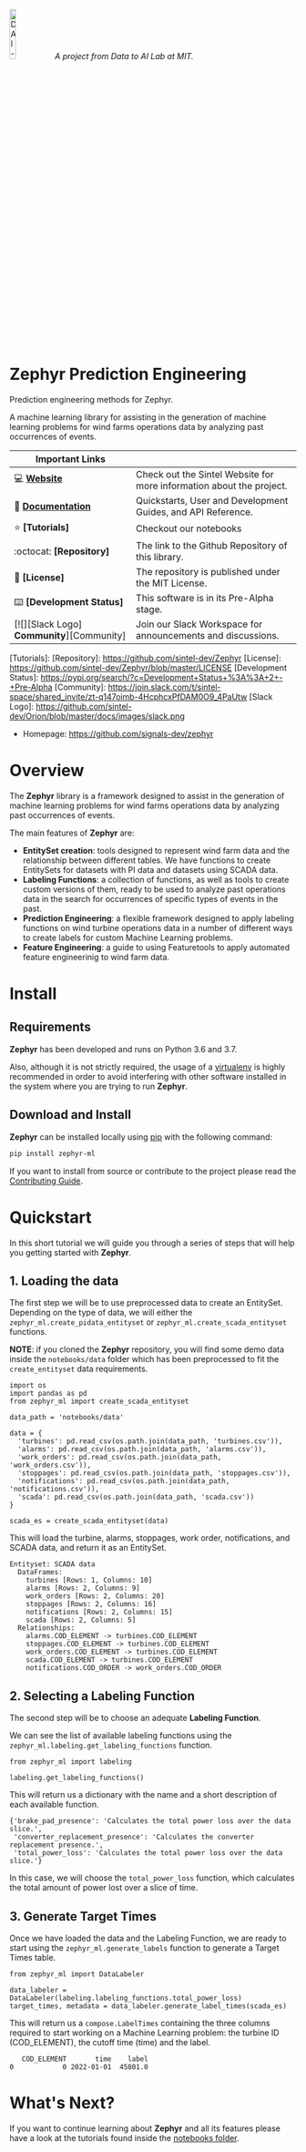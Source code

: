 <p align="left">
<img width=15% src="https://dai.lids.mit.edu/wp-content/uploads/2018/06/Logo_DAI_highres.png" alt="DAI-Lab" />
<i>A project from Data to AI Lab at MIT.</i>
</p>

<!-- Uncomment these lines after releasing the package to PyPI for version and downloads badges -->
<!--[![PyPI Shield](https://img.shields.io/pypi/v/zephyr_ml.svg)](https://pypi.python.org/pypi/zephyr_ml)-->
<!--[![Downloads](https://pepy.tech/badge/zephyr_ml)](https://pepy.tech/project/zephyr_ml)-->
<!--[![Travis CI Shield](https://travis-ci.org/signals-dev/zephyr.svg?branch=main)](https://travis-ci.org/signals-dev/zephyr)-->
<!--[![Coverage Status](https://codecov.io/gh/signals-dev/zephyr/branch/main/graph/badge.svg)](https://codecov.io/gh/signals-dev/zephyr)-->

# Zephyr Prediction Engineering

Prediction engineering methods for Zephyr.

A machine learning library for assisting in the generation of machine learning problems for wind farms operations data by analyzing past occurrences of events.

 | Important Links                     |                                                                      |
 | ----------------------------------- | -------------------------------------------------------------------- |
 | :computer: **[Website]**            | Check out the Sintel Website for more information about the project. |
 | :book: **[Documentation]**          | Quickstarts, User and Development Guides, and API Reference.         |
 | :star: **[Tutorials]**              | Checkout our notebooks                                               |
 | :octocat: **[Repository]**          | The link to the Github Repository of this library.                   |
 | :scroll: **[License]**              | The repository is published under the MIT License.                   |
 | :keyboard: **[Development Status]** | This software is in its Pre-Alpha stage.                             |
 | [![][Slack Logo] **Community**][Community]    | Join our Slack Workspace for announcements and discussions.          |

 [Website]: https://sintel.dev/
 [Documentation]: https://sintel-dev.github.io/Zephyr
 [Tutorials]: 
 [Repository]: https://github.com/sintel-dev/Zephyr
 [License]: https://github.com/sintel-dev/Zephyr/blob/master/LICENSE
 [Development Status]: https://pypi.org/search/?c=Development+Status+%3A%3A+2+-+Pre-Alpha
 [Community]: https://join.slack.com/t/sintel-space/shared_invite/zt-q147oimb-4HcphcxPfDAM0O9_4PaUtw
 [Slack Logo]: https://github.com/sintel-dev/Orion/blob/master/docs/images/slack.png

 - Homepage: https://github.com/signals-dev/zephyr

# Overview

The **Zephyr** library is a framework designed to assist in the
generation of machine learning problems for wind farms operations data by analyzing past
occurrences of events.

The main features of **Zephyr** are:

* **EntitySet creation**: tools designed to represent wind farm data and the relationship
between different tables. We have functions to create EntitySets for datasets with PI data
and datasets using SCADA data.
* **Labeling Functions**: a collection of functions, as well as tools to create custom versions
of them, ready to be used to analyze past operations data in the search for occurrences of
specific types of events in the past.
* **Prediction Engineering**: a flexible framework designed to apply labeling functions on
wind turbine operations data in a number of different ways to create labels for custom
Machine Learning problems.
* **Feature Engineering**: a guide to using Featuretools to apply automated feature engineerinig
to wind farm data.

# Install

## Requirements

**Zephyr** has been developed and runs on Python 3.6 and 3.7.

Also, although it is not strictly required, the usage of a [virtualenv](
https://virtualenv.pypa.io/en/latest/) is highly recommended in order to avoid interfering
with other software installed in the system where you are trying to run **Zephyr**.

## Download and Install

**Zephyr** can be installed locally using [pip](https://pip.pypa.io/en/stable/) with
the following command:

```bash
pip install zephyr-ml
```

If you want to install from source or contribute to the project please read the
[Contributing Guide](CONTRIBUTING.rst).

# Quickstart

In this short tutorial we will guide you through a series of steps that will help you
getting started with **Zephyr**.

## 1. Loading the data

The first step we will be to use preprocessed data to create an EntitySet. Depending on the
type of data, we will either the `zephyr_ml.create_pidata_entityset` or `zephyr_ml.create_scada_entityset`
functions.

**NOTE**: if you cloned the **Zephyr** repository, you will find some demo data inside the
`notebooks/data` folder which has been preprocessed to fit the `create_entityset` data
requirements.

```python3
import os
import pandas as pd
from zephyr_ml import create_scada_entityset

data_path = 'notebooks/data'

data = {
  'turbines': pd.read_csv(os.path.join(data_path, 'turbines.csv')),
  'alarms': pd.read_csv(os.path.join(data_path, 'alarms.csv')),
  'work_orders': pd.read_csv(os.path.join(data_path, 'work_orders.csv')),
  'stoppages': pd.read_csv(os.path.join(data_path, 'stoppages.csv')),
  'notifications': pd.read_csv(os.path.join(data_path, 'notifications.csv')),
  'scada': pd.read_csv(os.path.join(data_path, 'scada.csv'))
}

scada_es = create_scada_entityset(data)
```

This will load the turbine, alarms, stoppages, work order, notifications, and SCADA data, and return it
as an EntitySet.

```
Entityset: SCADA data
  DataFrames:
    turbines [Rows: 1, Columns: 10]
    alarms [Rows: 2, Columns: 9]
    work_orders [Rows: 2, Columns: 20]
    stoppages [Rows: 2, Columns: 16]
    notifications [Rows: 2, Columns: 15]
    scada [Rows: 2, Columns: 5]
  Relationships:
    alarms.COD_ELEMENT -> turbines.COD_ELEMENT
    stoppages.COD_ELEMENT -> turbines.COD_ELEMENT
    work_orders.COD_ELEMENT -> turbines.COD_ELEMENT
    scada.COD_ELEMENT -> turbines.COD_ELEMENT
    notifications.COD_ORDER -> work_orders.COD_ORDER
```

## 2. Selecting a Labeling Function

The second step will be to choose an adequate **Labeling Function**.

We can see the list of available labeling functions using the `zephyr_ml.labeling.get_labeling_functions`
function.

```python3
from zephyr_ml import labeling

labeling.get_labeling_functions()
```

This will return us a dictionary with the name and a short description of each available
function.

```
{'brake_pad_presence': 'Calculates the total power loss over the data slice.',
 'converter_replacement_presence': 'Calculates the converter replacement presence.',
 'total_power_loss': 'Calculates the total power loss over the data slice.'}
 ```

In this case, we will choose the `total_power_loss` function, which calculates the total
amount of power lost over a slice of time.

## 3. Generate Target Times

Once we have loaded the data and the Labeling Function, we are ready to start using
the `zephyr_ml.generate_labels` function to generate a Target Times table.

```python3
from zephyr_ml import DataLabeler

data_labeler = DataLabeler(labeling.labeling_functions.total_power_loss)
target_times, metadata = data_labeler.generate_label_times(scada_es)
```

This will return us a `compose.LabelTimes` containing the three columns required to start
working on a Machine Learning problem: the turbine ID (COD_ELEMENT), the cutoff time (time) and the label.

```
   COD_ELEMENT       time    label
0            0 2022-01-01  45801.0
```

# What's Next?

If you want to continue learning about **Zephyr** and all its
features please have a look at the tutorials found inside the [notebooks folder](
https://github.com/signals-dev/zephyr/tree/main/notebooks).
